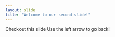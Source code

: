```yaml
---
layout: slide
title: "Welcome to our second slide!"
---
```

Checkout this slide
Use the left arrow to go back!

